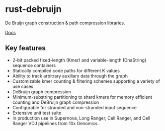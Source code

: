 # rust-debruijn
De Bruijn graph construction & path compression libraries.

[Docs](https://10xgenomics.github.io/rust-debruijn/)

## Key features
* 2-bit packed fixed-length (Kmer) and variable-length (DnaString) sequence containers
* Statically compiled code paths for different K values
* Ability to track arbitrary auxiliary data through the graph
* Customizable kmer counting & filtering schemes supporting a variety of use cases
* DeBruijn graph compression
* Minimum-substring partitioning to shard kmers for memory efficient counting and DeBruijn graph compression
* Configurable for stranded and non-stranded input sequence
* Extensive unit test suite
* In production use in Supernova, Long Ranger, Cell Ranger, and Cell Ranger VDJ pipelines from 10x Genomics.
